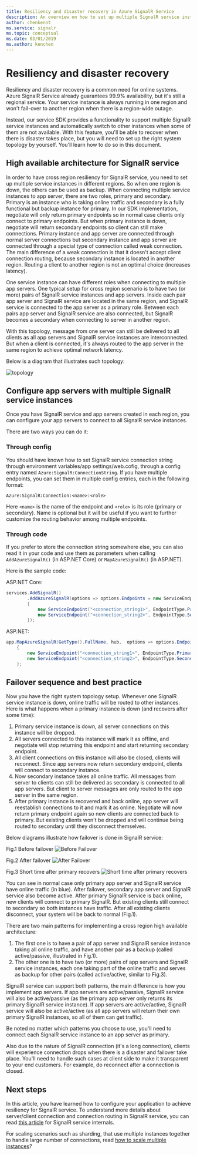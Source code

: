 ```yaml
---
title: Resiliency and disaster recovery in Azure SignalR Service
description: An overview on how to set up multiple SignalR service instances to achieve resiliency and disaster recovery
author: chenkennt
ms.service: signalr
ms.topic: conceptual
ms.date: 03/01/2019
ms.author: kenchen
---
```

# Resiliency and disaster recovery

Resiliency and disaster recovery is a common need for online systems. Azure SignalR Service already guarantees 99.9% availability, but it's still a regional service.
Your service instance is always running in one region and won't fail-over to another region when there is a region-wide outage.

Instead, our service SDK provides a functionality to support multiple SignalR service instances and automatically switch to other instances when some of them are not available.
With this feature, you'll be able to recover when there is disaster takes place, but you will need to set up the right system topology by yourself. You'll learn how to do so in this document.

## High available architecture for SignalR service

In order to have cross region resiliency for SignalR service, you need to set up multiple service instances in different regions. So when one region is down, the others can be used as backup.
When connecting multiple service instances to app server, there are two roles, primary and secondary.
Primary is an instance who is taking online traffic and secondary is a fully functional but backup instance for primary.
In our SDK implementation, negotiate will only return primary endpoints so in normal case clients only connect to primary endpoints.
But when primary instance is down, negotiate will return secondary endpoints so client can still make connections.
Primary instance and app server are connected through normal server connections but secondary instance and app server are connected through a special type of connection called weak connection.
The main difference of a weak connection is that it doesn't accept client connection routing, because secondary instance is located in another region. Routing a client to another region is not an optimal choice (increases latency).

One service instance can have different roles when connecting to multiple app servers.
One typical setup for cross region scenario is to have two (or more) pairs of SignalR service instances and app servers.
Inside each pair app server and SignalR service are located in the same region, and SignalR service is connected to the app server as a primary role.
Between each pairs app server and SignalR service are also connected, but SignalR becomes a secondary when connecting to server in another region.

With this topology, message from one server can still be delivered to all clients as all app servers and SignalR service instances are interconnected.
But when a client is connected, it's always routed to the app server in the same region to achieve optimal network latency.

Below is a diagram that illustrates such topology:

![topology](media/signalr-concept-disaster-recovery/topology.png)

## Configure app servers with multiple SignalR service instances

Once you have SignalR service and app servers created in each region, you can configure your app servers to connect to all SignalR service instances.

There are two ways you can do it:

### Through config

You should have known how to set SignalR service connection string through environment variables/app settings/web.cofig, through a config entry named `Azure:SignalR:ConnectionString`.
If you have multiple endpoints, you can set them in multiple config entries, each in the following format:

```
Azure:SignalR:Connection:<name>:<role>
```

Here `<name>` is the name of the endpoint and `<role>` is its role (primary or secondary).
Name is optional but it will be useful if you want to further customize the routing behavior among multiple endpoints.

### Through code

If you prefer to store the connection string somewhere else, you can also read it in your code and use them as parameters when calling `AddAzureSignalR()` (in ASP.NET Core) or `MapAzureSignalR()` (in ASP.NET).

Here is the sample code:

ASP.NET Core:

```cs
services.AddSignalR()
        .AddAzureSignalR(options => options.Endpoints = new ServiceEndpoint[]
        {
            new ServiceEndpoint("<connection_string1>", EndpointType.Primary, "region1"),
            new ServiceEndpoint("<connection_string2>", EndpointType.Secondary, "region2"),
        });
```

ASP.NET:

```cs
app.MapAzureSignalR(GetType().FullName, hub,  options => options.Endpoints = new ServiceEndpoint[]
    {
        new ServiceEndpoint("<connection_string1>", EndpointType.Primary, "region1"),
        new ServiceEndpoint("<connection_string2>", EndpointType.Secondary, "region2"),
    };
```

## Failover sequence and best practice

Now you have the right system topology setup. Whenever one SignalR service instance is down, online traffic will be routed to other instances.
Here is what happens when a primary instance is down (and recovers after some time):

1. Primary service instance is down, all server connections on this instance will be dropped.
2. All servers connected to this instance will mark it as offline, and negotiate will stop returning this endpoint and start returning secondary endpoint.
3. All client connections on this instance will also be closed, clients will reconnect. Since app servers now return secondary endpoint, clients will connect to secondary instance.
4. Now secondary instance takes all online traffic. All messages from server to clients can still be delivered as secondary is connected to all app servers. But client to server messages are only routed to the app server in the same region.
5. After primary instance is recovered and back online, app server will reestablish connections to it and mark it as online. Negotiate will now return primary endpoint again so new clients are connected back to primary. But existing clients won't be dropped and will continue being routed to secondary until they disconnect themselves.

Below diagrams illustrate how failover is done in SignalR service:

Fig.1 Before failover
![Before Failover](media/signalr-concept-disaster-recovery/before-failover.png)

Fig.2 After failover
![After Failover](media/signalr-concept-disaster-recovery/after-failover.png)

Fig.3 Short time after primary recovers
![Short time after primary recovers](media/signalr-concept-disaster-recovery/after-recover.png)

You can see in normal case only primary app server and SignalR service have online traffic (in blue).
After failover, secondary app server and SignalR service also become active.
After primary SignalR service is back online, new clients will connect to primary SignalR. But existing clients still connect to secondary so both instances have traffic.
After all existing clients disconnect, your system will be back to normal (Fig.1).

There are two main patterns for implementing a cross region high available architecture:

1. The first one is to have a pair of app server and SignalR service instance taking all online traffic, and have another pair as a backup (called active/passive, illustrated in Fig.1). 
2. The other one is to have two (or more) pairs of app servers and SignalR service instances, each one taking part of the online traffic and serves as backup for other pairs (called active/active, similar to Fig.3).

SignalR service can support both patterns, the main difference is how you implement app servers.
If app servers are active/passive, SignalR service will also be active/passive (as the primary app server only returns its primary SignalR service instance).
If app servers are active/active, SignalR service will also be active/active (as all app servers will return their own primary SignalR instances, so all of them can get traffic).

Be noted no matter which patterns you choose to use, you'll need to connect each SignalR service instance to an app server as primary.

Also due to the nature of SignalR connection (it's a long connection), clients will experience connection drops when there is a disaster and failover take place.
You'll need to handle such cases at client side to make it transparent to your end customers. For example, do reconnect after a connection is closed.

## Next steps

In this article, you have learned how to configure your application to achieve resiliency for SignalR service. To understand more details about server/client connection and connection routing in SignalR service, you can read [this article](signalr-concept-internals.md) for SignalR service internals.

For scaling scenarios such as sharding, that use multiple instances together to handle large number of connections, read [how to scale multiple instances](signalr-howto-scale-multi-instances.md)?